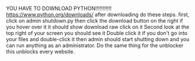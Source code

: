 YOU HAVE TO DOWNLOAD PYTHON!!!!!!!!!!! https://www.python.org/downloads/ after downloading do these steps.
first, click on admin shutdown.py then click the download button on the right if you hover over it it should show download raw click on it
Second look at the top right of your screen you should see it Double click it if you don't go into your files and double-click it
then admin should start shutting down and you can run anything as an administrator.
Do the same thing for the unblocker this unblocks every website.
